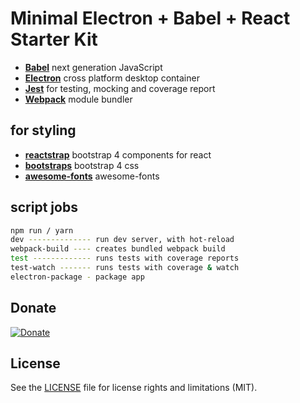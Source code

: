 # Minimal Electron + Babel + React Starter Kit

- [**Babel**](https://babeljs.io/) next generation JavaScript
- [**Electron**](https://electron.atom.io/) cross platform desktop container
- [**Jest**](https://facebook.github.io/jest/) for testing, mocking and coverage report
- [**Webpack**](https://webpack.js.org/) module bundler

## for styling

- [**reactstrap**](https://reactstrap.github.io/) bootstrap 4 components for react
- [**bootstraps**](https://v4-alpha.getbootstrap.com/) bootstrap 4 css
- [**awesome-fonts**](http://fontawesome.io/) awesome-fonts

## script jobs
```bash
npm run / yarn
dev -------------- run dev server, with hot-reload
webpack-build ---- creates bundled webpack build
test ------------- runs tests with coverage reports
test-watch ------- runs tests with coverage & watch
electron-package - package app
```

## Donate
[![Donate](https://img.shields.io/badge/Donate-PayPal-green.svg)](https://www.paypal.com/cgi-bin/webscr?cmd=_s-xclick&hosted_button_id=KEAR9ZC228YCL)

## License
See the [LICENSE](LICENSE.md) file for license rights and limitations (MIT).
